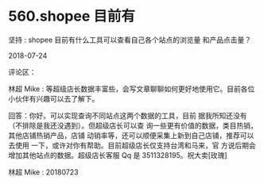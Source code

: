 # 560.shopee 目前有

坚持 : shopee 目前有什么工具可以查看自己各个站点的浏览量 和产品点击量？

2018-07-24

评论区：

林超 Mike : 等超级店长数据丰富些，会写文章聊聊如何更好地使用它。目前各位小伙伴有兴趣可以去了解下。

回答：你好。可以实现查询不同站点这两个数据的工具，目前 据我所知还没有（不排除是我还没遇到）。但超级店长可以查 询一些更有价值的数据，类目热销，其他店铺热销产品，店铺 动销率等，还可以顺便采集上新到自己店铺，推荐可以去使用 一下，或许对你有帮助。目前超级店长仅支持台湾和马来，官 方说后期会增加其他站点的数据。超级店长客服 Qq 是 3511328195。祝大卖[玫瑰]

林超 Mike : 20180723